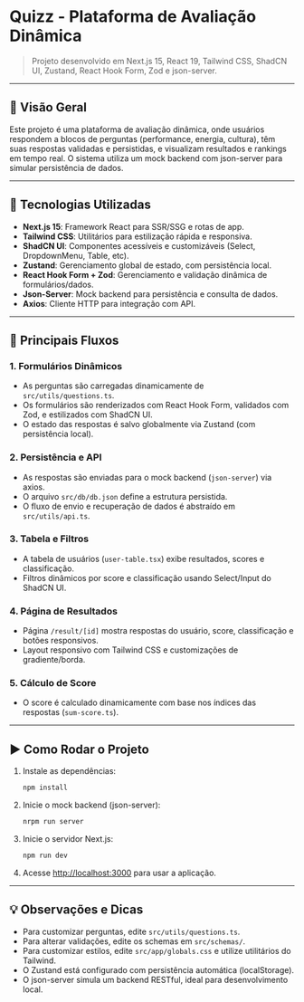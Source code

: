 
# Quizz - Plataforma de Avaliação Dinâmica

> Projeto desenvolvido em Next.js 15, React 19, Tailwind CSS, ShadCN UI, Zustand, React Hook Form, Zod e json-server.

---

## 📝 Visão Geral

Este projeto é uma plataforma de avaliação dinâmica, onde usuários respondem a blocos de perguntas (performance, energia, cultura), têm suas respostas validadas e persistidas, e visualizam resultados e rankings em tempo real. O sistema utiliza um mock backend com json-server para simular persistência de dados.

---

## 🚀 Tecnologias Utilizadas

- **Next.js 15**: Framework React para SSR/SSG e rotas de app.
- **Tailwind CSS**: Utilitários para estilização rápida e responsiva.
- **ShadCN UI**: Componentes acessíveis e customizáveis (Select, DropdownMenu, Table, etc).
- **Zustand**: Gerenciamento global de estado, com persistência local.
- **React Hook Form + Zod**: Gerenciamento e validação dinâmica de formulários/dados.
- **Json-Server**: Mock backend para persistência e consulta de dados.
- **Axios**: Cliente HTTP para integração com API.

---

## 🔄 Principais Fluxos

### 1. Formulários Dinâmicos
- As perguntas são carregadas dinamicamente de `src/utils/questions.ts`.
- Os formulários são renderizados com React Hook Form, validados com Zod, e estilizados com ShadCN UI.
- O estado das respostas é salvo globalmente via Zustand (com persistência local).

### 2. Persistência e API
- As respostas são enviadas para o mock backend (`json-server`) via axios.
- O arquivo `src/db/db.json` define a estrutura persistida.
- O fluxo de envio e recuperação de dados é abstraído em `src/utils/api.ts`.

### 3. Tabela e Filtros
- A tabela de usuários (`user-table.tsx`) exibe resultados, scores e classificação.
- Filtros dinâmicos por score e classificação usando Select/Input do ShadCN UI.

### 4. Página de Resultados
- Página `/result/[id]` mostra respostas do usuário, score, classificação e botões responsivos.
- Layout responsivo com Tailwind CSS e customizações de gradiente/borda.

### 5. Cálculo de Score
- O score é calculado dinamicamente com base nos índices das respostas (`sum-score.ts`).

---

## ▶️ Como Rodar o Projeto

1. Instale as dependências:
	 ```js
	 npm install
	 ```

2. Inicie o mock backend (json-server):
	 ```js
	 nrpm run server
	 ```

3. Inicie o servidor Next.js:
	 ```js
	 npm run dev
	 ```

4. Acesse [http://localhost:3000](http://localhost:3000) para usar a aplicação.

---

## 💡 Observações e Dicas

- Para customizar perguntas, edite `src/utils/questions.ts`.
- Para alterar validações, edite os schemas em `src/schemas/`.
- Para customizar estilos, edite `src/app/globals.css` e utilize utilitários do Tailwind.
- O Zustand está configurado com persistência automática (localStorage).
- O json-server simula um backend RESTful, ideal para desenvolvimento local.


